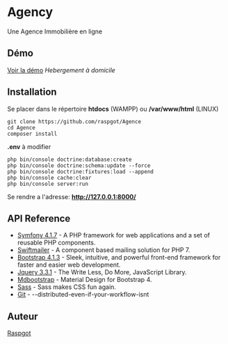 # Agency 

Une Agence Immobilière en ligne

## Démo

[Voir la démo](https://dev.raspgot.fr/agence/public/index.php) *Hebergement à domicile*


## Installation

Se placer dans le répertoire **htdocs** (WAMPP) ou **/var/www/html** (LINUX)
```
git clone https://github.com/raspgot/Agence
cd Agence
composer install
```
**.env** à modifier
```
php bin/console doctrine:database:create
php bin/console doctrine:schema:update --force
php bin/console doctrine:fixtures:load --append
php bin/console cache:clear
php bin/console server:run
```
Se rendre a l'adresse:  **http://127.0.0.1:8000/**

## API Reference

* [Symfony 4.1.7](https://github.com/symfony/symfony) - A PHP framework for web applications and a set of reusable PHP components.
* [Swiftmailer](https://github.com/swiftmailer/swiftmailer) - A component based mailing solution for PHP 7.
* [Bootstrap 4.1.3](https://github.com/twbs/bootstrap) - Sleek, intuitive, and powerful front-end framework for faster and easier web development.
* [Jquery 3.3.1](https://github.com/jquery/jquery) - The Write Less, Do More, JavaScript Library.
* [Mdbootstrap](https://github.com/mdbootstrap/bootstrap-material-design) - Material Design for Bootstrap 4.
* [Sass](https://github.com/sass/sass) - Sass makes CSS fun again.
* [Git](https://github.com/git/git) - --distributed-even-if-your-workflow-isnt

## Auteur

[Raspgot](https://raspgot.fr)
